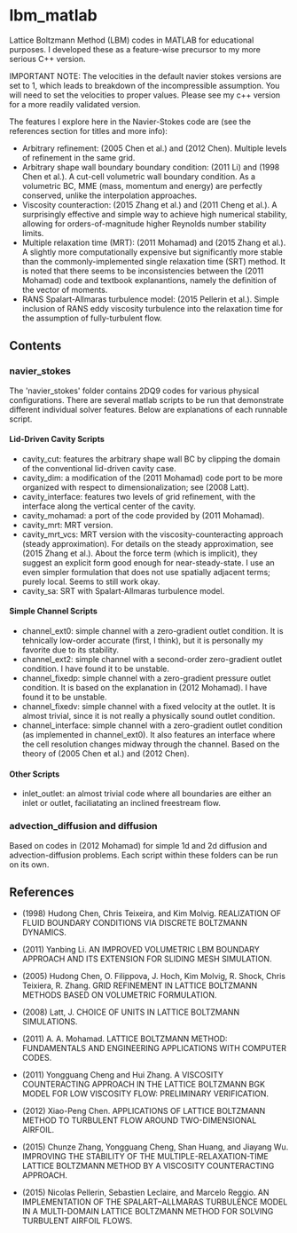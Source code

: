 # lbm_matlab
Lattice Boltzmann Method (LBM) codes in MATLAB for educational purposes. 
I developed these as a feature-wise precursor to my more serious C++ version.  

IMPORTANT NOTE: The velocities in the default navier stokes versions are set 
to 1, which leads to breakdown of the incompressible assumption. You will need 
to set the velocities to proper values. Please see my c++ version for a more 
readily validated version.  

The features I explore here in the Navier-Stokes code are (see the references 
section for titles and more info):  

* Arbitrary refinement: (2005 Chen et al.) and (2012 Chen). 
  Multiple levels of refinement in the same grid.
* Arbitrary shape wall boundary boundary condition: (2011 Li) and 
  (1998 Chen et al.).
  A cut-cell volumetric wall boundary condition. As a volumetric BC, MME (mass, 
  momentum and energy) are perfectly conserved, unlike the interpolation 
  approaches.
* Viscosity counteraction: (2015 Zhang et al.) and (2011 Cheng et al.).
  A surprisingly effective and simple way to achieve high numerical stability, 
  allowing for orders-of-magnitude higher Reynolds number stability limits.
* Multiple relaxation time (MRT): (2011 Mohamad) and (2015 Zhang et al.).
  A slightly more computationally expensive but significantly more stable than 
  the commonly-implemented single relaxation time (SRT) method. It is noted 
  that there seems to be inconsistencies between the (2011 Mohamad) code and 
  textbook explanantions, namely the definition of the vector of moments. 
* RANS Spalart-Allmaras turbulence model: (2015 Pellerin et al.).
  Simple inclusion of RANS eddy viscosity turbulence into the relaxation time 
  for the assumption of fully-turbulent flow. 

## Contents

### navier_stokes

The 'navier_stokes' folder contains 2DQ9 codes for various physical 
configurations. There are several matlab scripts to be run that demonstrate 
different individual solver features. Below are explanations of each runnable 
script.  

#### Lid-Driven Cavity Scripts

* cavity_cut: features the arbitrary shape wall BC by clipping the domain of 
  the conventional lid-driven cavity case.
* cavity_dim: a modification of the (2011 Mohamad) code port to be more 
  organized with respect to dimensionalization; see (2008 Latt).
* cavity_interface: features two levels of grid refinement, with the interface 
  along the vertical center of the cavity.
* cavity_mohamad: a port of the code provided by (2011 Mohamad). 
* cavity_mrt: MRT version.
* cavity_mrt_vcs: MRT version with the viscosity-counteracting approach 
  (steady approximation). For details on the steady approximation, see 
  (2015 Zhang et al.). About the force term (which is implicit), 
  they suggest an explicit form good enough for near-steady-state. I use an 
  even simpler formulation that does not use spatially adjacent terms; purely 
  local. Seems to still work okay. 
* cavity_sa: SRT with Spalart-Allmaras turbulence model.

#### Simple Channel Scripts

* channel_ext0: simple channel with a zero-gradient outlet condition. It is 
  tehnically low-order accurate (first, I think), but it is personally my 
  favorite due to its stability.
* channel_ext2: simple channel with a second-order zero-gradient outlet 
  condition. I have found it to be unstable.
* channel_fixedp: simple channel with a zero-gradient pressure outlet 
  condition. It is based on the explanation in (2012 Mohamad). I have 
  found it to be unstable.
* channel_fixedv: simple channel with a fixed velocity at the outlet. 
  It is almost trivial, since it is not really a physically sound outlet 
  condition.
* channel_interface: simple channel with a zero-gradient outlet condition 
  (as implemented in channel_ext0). It also features an interface where the 
  cell resolution changes midway through the channel. Based on the theory of 
  (2005 Chen et al.) and (2012 Chen).

#### Other Scripts

* inlet_outlet: an almost trivial code where all boundaries are either an 
inlet or outlet, faciliatating an inclined freestream flow.  

### advection_diffusion and diffusion

Based on codes in (2012 Mohamad) for simple 1d and 2d diffusion 
and advection-diffusion problems. Each script within these folders can be run 
on its own.  

## References

* (1998) Hudong Chen, Chris Teixeira, and Kim Molvig. 
  REALIZATION OF FLUID BOUNDARY CONDITIONS VIA DISCRETE BOLTZMANN DYNAMICS.

* (2011) Yanbing Li. 
  AN IMPROVED VOLUMETRIC LBM BOUNDARY APPROACH AND ITS EXTENSION FOR SLIDING 
  MESH SIMULATION.

* (2005) Hudong Chen, O. Filippova, J. Hoch, Kim Molvig, R. Shock, 
  Chris Teixiera, R. Zhang. 
  GRID REFINEMENT IN LATTICE BOLTZMANN METHODS BASED ON VOLUMETRIC FORMULATION.

* (2008) Latt, J. 
  CHOICE OF UNITS IN LATTICE BOLTZMANN SIMULATIONS.

* (2011) A. A. Mohamad.
  LATTICE BOLTZMANN METHOD: FUNDAMENTALS AND ENGINEERING APPLICATIONS WITH 
  COMPUTER CODES.

* (2011) Yongguang Cheng and Hui Zhang. 
  A VISCOSITY COUNTERACTING APPROACH IN THE LATTICE BOLTZMANN BGK MODEL FOR LOW 
  VISCOSITY FLOW: PRELIMINARY VERIFICATION.

* (2012) Xiao-Peng Chen. 
  APPLICATIONS OF LATTICE BOLTZMANN METHOD TO TURBULENT FLOW AROUND 
  TWO-DIMENSIONAL AIRFOIL.

* (2015) Chunze Zhang, Yongguang Cheng, Shan Huang, and Jiayang Wu. 
  IMPROVING THE STABILITY OF THE MULTIPLE-RELAXATION-TIME LATTICE BOLTZMANN 
  METHOD BY A VISCOSITY COUNTERACTING APPROACH. 

* (2015) Nicolas Pellerin, Sebastien Leclaire, and Marcelo Reggio. 
  AN IMPLEMENTATION OF THE SPALART–ALLMARAS TURBULENCE MODEL IN A MULTI-DOMAIN 
  LATTICE BOLTZMANN METHOD FOR SOLVING TURBULENT AIRFOIL FLOWS.



